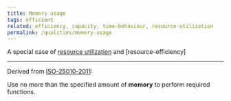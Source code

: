 ```yaml
---
title: Memory usage
tags: efficient
related: efficiency, capacity, time-behaviour, resource-utilization
permalink: /qualities/memory-usage
---
```


A special case of [resource utilization](/qualities/resource-utilization) and 
[resource-efficiency]

<hr>

Derived from [ISO-25010-2011](/references/#iso-25010-2011):

Use no more than the specified amount of **memory** to perform required functions.


